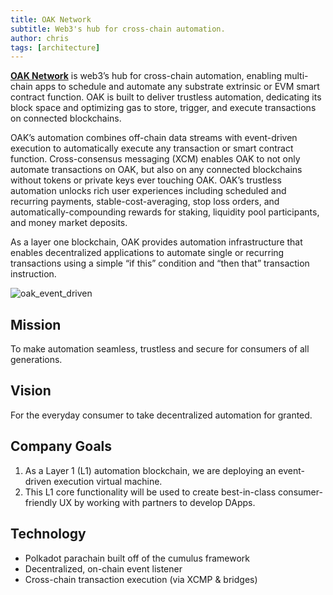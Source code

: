 ```yaml
---
title: OAK Network
subtitle: Web3's hub for cross-chain automation.
author: chris
tags: [architecture]
---
```


[__OAK Network__](https://oak.tech) is web3’s hub for cross-chain automation, enabling multi-chain apps to schedule and automate any substrate extrinsic or EVM smart contract function. OAK is built to deliver trustless automation, dedicating its block space and optimizing gas to store, trigger, and execute transactions on connected blockchains. 

OAK’s automation combines off-chain data streams with event-driven execution to automatically execute any transaction or smart contract function. Cross-consensus messaging (XCM) enables OAK to not only automate transactions on OAK, but also on any connected blockchains without tokens or private keys ever touching OAK. OAK’s trustless automation unlocks rich user experiences including scheduled and recurring payments, stable-cost-averaging, stop loss orders, and automatically-compounding rewards for staking, liquidity pool participants, and money market deposits.

As a layer one blockchain, OAK provides automation infrastructure that enables decentralized applications to automate single or recurring transactions using a simple “if this” condition and “then that” transaction instruction.

![oak_event_driven](../../assets/img/oak-event-driven.png)

## Mission
To make automation seamless, trustless and secure for consumers of all generations.

## Vision
For the everyday consumer to take decentralized automation for granted.

## Company Goals
1. As a Layer 1 (L1) automation blockchain, we are deploying an event-driven execution virtual machine.
2. This L1 core functionality will be used to create best-in-class consumer-friendly UX by working with partners to develop DApps.


## Technology
- Polkadot parachain built off of the cumulus framework
- Decentralized, on-chain event listener
- Cross-chain transaction execution (via XCMP & bridges)

